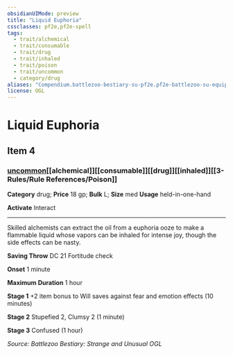 ```yaml
---
obsidianUIMode: preview
title: "Liquid Euphoria"
cssclasses: pf2e,pf2e-spell
tags:
  - trait/alchemical
  - trait/consumable
  - trait/drug
  - trait/inhaled
  - trait/poison
  - trait/uncommon
  - category/drug
aliases: "Compendium.battlezoo-bestiary-su-pf2e.pf2e-battlezoo-su-equipment.Item.itpIEFhCjqj6C5Ly"
license: OGL
---
```

# Liquid Euphoria
## Item 4
### [uncommon](uncommon.md "Uncommon Rarity Trait")[[alchemical]][[consumable]][[drug]][[inhaled]][[3-Rules/Rule References/Poison]]

**Category** drug; 
**Price** 18 gp; 
**Bulk** L; **Size** med
**Usage** held-in-one-hand

**Activate** Interact

* * *

Skilled alchemists can extract the oil from a euphoria ooze to make a flammable liquid whose vapors can be inhaled for intense joy, though the side effects can be nasty.

**Saving Throw** DC 21 Fortitude check

**Onset** 1 minute

**Maximum Duration** 1 hour

**Stage 1** +2 item bonus to Will saves against fear and emotion effects (10 minutes)

**Stage 2** Stupefied 2, Clumsy 2 (1 minute)

**Stage 3** Confused (1 hour)

*Source: Battlezoo Bestiary: Strange and Unusual*
*OGL*